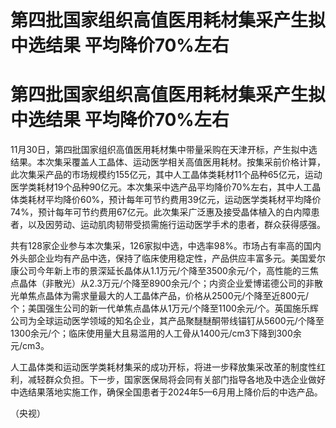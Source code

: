 # 第四批国家组织高值医用耗材集采产生拟中选结果 平均降价70%左右

# 第四批国家组织高值医用耗材集采产生拟中选结果 平均降价70%左右

11月30日，第四批国家组织高值医用耗材集中带量采购在天津开标，产生拟中选结果。本次集采覆盖人工晶体、运动医学相关高值医用耗材。按集采前价格计算，此次集采产品的市场规模约155亿元，其中人工晶体类耗材11个品种65亿元，运动医学类耗材19个品种90亿元。本次集采中选产品平均降价70%左右，其中人工晶体类耗材平均降价60%，预计每年可节约费用39亿元，运动医学类耗材平均降价74%，预计每年可节约费用67亿元。此次集采广泛惠及接受晶体植入的白内障患者，以及因劳动、运动肌肉韧带受损需施行运动医学手术的患者，群众获得感强。

共有128家企业参与本次集采，126家拟中选，中选率98%。市场占有率高的国内外头部企业均有产品中选，保持了临床使用稳定性，产品供应丰富多元。美国爱尔康公司今年新上市的景深延长晶体从1.1万元/个降至3500余元/个，高性能的三焦点晶体（非散光）从2.3万元/个降至8900余元/个；内资企业爱博诺德公司的非散光单焦点晶体为需求量最大的人工晶体产品，价格从2500元/个降至近800元/个；美国强生公司的新一代单焦点晶体从1万元/个降至1100余元/个。英国施乐辉公司为全球运动医学领域的知名企业，其产品聚醚醚酮带线锚钉从5600元/个降至1300余元/个；临床使用量大且易滥用的人工骨从1400元/cm3下降到300余元/cm3。

人工晶体类和运动医学类耗材集采的成功开标，将进一步释放集采改革的制度性红利，减轻群众负担。下一步，国家医保局将会同有关部门指导各地及中选企业做好中选结果落地实施工作，确保全国患者于2024年5—6月用上降价后的中选产品。

（央视）

